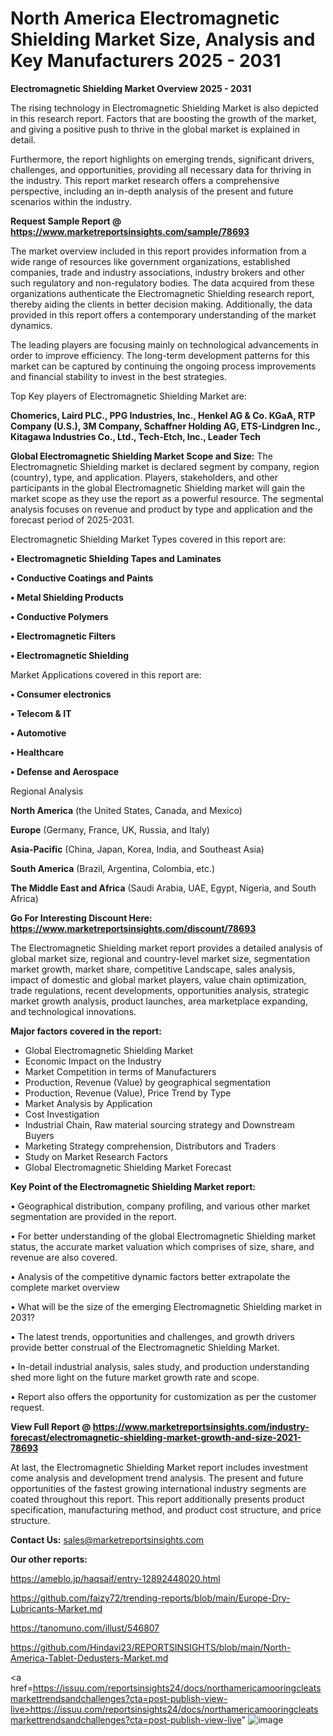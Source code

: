 # North America Electromagnetic Shielding Market Size, Analysis and Key Manufacturers 2025 - 2031

<Strong> Electromagnetic Shielding Market Overview 2025 - 2031</strong>

The rising technology in Electromagnetic Shielding Market is also depicted in this research report. Factors that are boosting the growth of the market, and giving a positive push to thrive in the global market is explained in detail.

Furthermore, the report highlights on emerging trends, significant drivers, challenges, and opportunities, providing all necessary data for thriving in the industry. This report market research offers a comprehensive perspective, including an in-depth analysis of the present and future scenarios within the industry.

<strong>Request Sample Report @ <a href=https://www.marketreportsinsights.com/sample/78693>https://www.marketreportsinsights.com/sample/78693</a></strong>

The market overview included in this report provides information from a wide range of resources like government organizations, established companies, trade and industry associations, industry brokers and other such regulatory and non-regulatory bodies. The data acquired from these organizations authenticate the Electromagnetic Shielding research report, thereby aiding the clients in better decision making. Additionally, the data provided in this report offers a contemporary understanding of the market dynamics.

The leading players are focusing mainly on technological advancements in order to improve efficiency. The long-term development patterns for this market can be captured by continuing the ongoing process improvements and financial stability to invest in the best strategies.

Top Key players of Electromagnetic Shielding Market are:

<strong>Chomerics, Laird PLC., PPG Industries, Inc., Henkel AG & Co. KGaA, RTP Company (U.S.), 3M Company, Schaffner Holding AG, ETS-Lindgren Inc., Kitagawa Industries Co., Ltd., Tech-Etch, Inc., Leader Tech</strong>

<strong><b>Global Electromagnetic Shielding Market Scope and Size:</b></strong>
The Electromagnetic Shielding market is declared segment by company, region (country), type, and application. Players, stakeholders, and other participants in the global Electromagnetic Shielding market will gain the market scope as they use the report as a powerful resource. The segmental analysis focuses on revenue and product by type and application and the forecast period of 2025-2031.

Electromagnetic Shielding Market Types covered in this report are:

<strong>• Electromagnetic Shielding Tapes and Laminates

• Conductive Coatings and Paints

• Metal Shielding Products

• Conductive Polymers

• Electromagnetic Filters

• Electromagnetic Shielding</strong>

Market Applications covered in this report are:

<strong>• Consumer electronics

• Telecom & IT

• Automotive

• Healthcare

• Defense and Aerospace</strong> 

Regional Analysis

<strong>North America</strong> (the United States, Canada, and Mexico)

<strong>Europe</strong> (Germany, France, UK, Russia, and Italy)

<strong>Asia-Pacific</strong> (China, Japan, Korea, India, and Southeast Asia)

<strong>South America</strong> (Brazil, Argentina, Colombia, etc.)

<strong>The Middle East and Africa</strong> (Saudi Arabia, UAE, Egypt, Nigeria, and South Africa)

<strong>Go For Interesting Discount Here: <a href=https://www.marketreportsinsights.com/discount/78693>https://www.marketreportsinsights.com/discount/78693</a></strong>

The Electromagnetic Shielding market report provides a detailed analysis of global market size, regional and country-level market size, segmentation market growth, market share, competitive Landscape, sales analysis, impact of domestic and global market players, value chain optimization, trade regulations, recent developments, opportunities analysis, strategic market growth analysis, product launches, area marketplace expanding, and technological innovations.

<strong><b>Major factors covered in the report:</b></strong>
<ul>
  <li>Global Electromagnetic Shielding Market </li>
  <li>Economic Impact on the Industry</li>
  <li>Market Competition in terms of Manufacturers</li>
  <li>Production, Revenue (Value) by geographical segmentation</li>
  <li>Production, Revenue (Value), Price Trend by Type</li>
  <li>Market Analysis by Application</li>
  <li>Cost Investigation</li>
  <li>Industrial Chain, Raw material sourcing strategy and Downstream Buyers</li>
  <li>Marketing Strategy comprehension, Distributors and Traders</li>
  <li>Study on Market Research Factors</li>
  <li>Global Electromagnetic Shielding Market Forecast</li>
</ul>

<strong><b>Key Point of the Electromagnetic Shielding Market report:</b></strong>

• Geographical distribution, company profiling, and various other market segmentation are provided in the report.

• For better understanding of the global Electromagnetic Shielding market status, the accurate market valuation which comprises of size, share, and revenue are also covered.

• Analysis of the competitive dynamic factors better extrapolate the complete market overview

• What will be the size of the emerging Electromagnetic Shielding market in 2031?

• The latest trends, opportunities and challenges, and growth drivers provide better construal of the Electromagnetic Shielding Market.

• In-detail industrial analysis, sales study, and production understanding shed more light on the future market growth rate and scope.

• Report also offers the opportunity for customization as per the customer request.

<strong><b>View Full Report @ <a href=https://www.marketreportsinsights.com/industry-forecast/electromagnetic-shielding-market-growth-and-size-2021-78693>https://www.marketreportsinsights.com/industry-forecast/electromagnetic-shielding-market-growth-and-size-2021-78693</a></b></strong>


At last, the Electromagnetic Shielding Market report includes investment come analysis and development trend analysis. The present and future opportunities of the fastest growing international industry segments are coated throughout this report. This report additionally presents product specification, manufacturing method, and product cost structure, and price structure.

<strong>Contact Us:</strong>
sales@marketreportsinsights.com

<strong>Our other reports:</strong>

<a href=https://ameblo.jp/haqsaif/entry-12892448020.html>https://ameblo.jp/haqsaif/entry-12892448020.html</a>

<a href=https://github.com/faizy72/trending-reports/blob/main/Europe-Dry-Lubricants-Market.md>https://github.com/faizy72/trending-reports/blob/main/Europe-Dry-Lubricants-Market.md</a>

<a href=https://tanomuno.com/illust/546807>https://tanomuno.com/illust/546807</a>

<a href=https://github.com/Hindavi23/REPORTSINSIGHTS/blob/main/North-America-Tablet-Dedusters-Market.md>https://github.com/Hindavi23/REPORTSINSIGHTS/blob/main/North-America-Tablet-Dedusters-Market.md</a>

<a href=https://issuu.com/reportsinsights24/docs/northamericamooringcleatsmarkettrendsandchallenges?cta=post-publish-view-live>https://issuu.com/reportsinsights24/docs/northamericamooringcleatsmarkettrendsandchallenges?cta=post-publish-view-live</a>"
![image](https://github.com/user-attachments/assets/77455665-4246-4956-9751-edf81d05a079)

